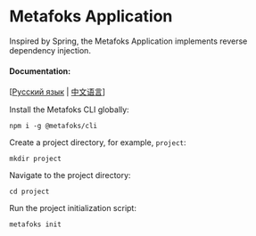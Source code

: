 # Metafoks Application
Inspired by Spring, the Metafoks Application implements reverse dependency injection.

#### Documentation:
[[Русский язык](/locale/ru/index.md) | [中文语言](/locale/ch.md)]

Install the Metafoks CLI globally:

```shell
npm i -g @metafoks/cli
```

Create a project directory, for example, `project`:

```shell
mkdir project
```

Navigate to the project directory:

```shell
cd project
```

Run the project initialization script:

```shell
metafoks init
```